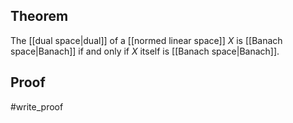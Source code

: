 ## Theorem
The [[dual space|dual]] of a [[normed linear space]] $X$ is [[Banach space|Banach]] if and only if $X$ itself is [[Banach space|Banach]].
## Proof 
#write_proof 
